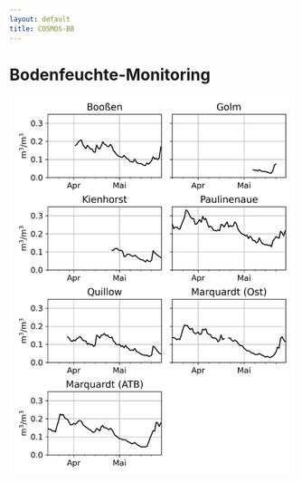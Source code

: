 ```yaml
---
layout: default
title: COSMOS-BB
---
```


# Bodenfeuchte-Monitoring

![overview](https://raw.githubusercontent.com/cosmic-sense/brandenburg/main/monitoring/bb-cluster-swc-series.png "Monitor")


